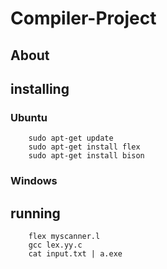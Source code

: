 # Compiler-Project

## About


## installing

### Ubuntu
```
    sudo apt-get update
    sudo apt-get install flex
    sudo apt-get install bison
```
### Windows

## running
```
    flex myscanner.l
    gcc lex.yy.c
    cat input.txt | a.exe
```